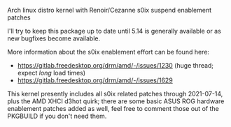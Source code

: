 Arch linux distro kernel with Renoir/Cezanne s0ix suspend enablement patches


I'll try to keep this package up to date until 5.14 is generally available or as new bugfixes become available.


More information about the s0ix enablement effort can be found here:
  - https://gitlab.freedesktop.org/drm/amd/-/issues/1230 (huge thread; expect *long* load times)
  - https://gitlab.freedesktop.org/drm/amd/-/issues/1629


This kernel presently includes all s0ix related patches through 2021-07-14, plus the AMD XHCI d3hot quirk; there
are some basic ASUS ROG hardware enablement patches added as well, feel free to comment those out of the PKGBUILD
if you don't need them.
